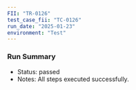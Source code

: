 ```yaml
---
FII: "TR-0126"
test_case_fii: "TC-0126"
run_date: "2025-01-23"
environment: "Test"
---
```


### Run Summary
- Status: passed
- Notes: All steps executed successfully.